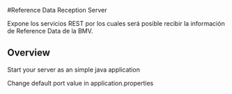 #Reference Data Reception Server 

Expone los servicios REST por los cuales será posible recibir la información de Reference Data de la BMV.

## Overview   
Start your server as an simple java application  

Change default port value in application.properties
